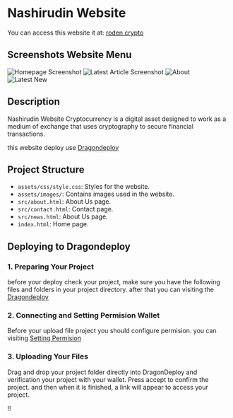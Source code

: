 # Nashirudin Website

You can access this website it at: [roden crypto](https://7tzhoygmpqckvq5nkve2qvpu36qufzkrwfd7etzssghjl2cvycaq.arweave.net/_PJ3YMx8BKrDrVVJqFX036FC5VGxR_JPMpGOlehVwIE/)

## Screenshots Website Menu

![Homepage Screenshot](assets/SS/sj1.jpg)
![Latest Article Screenshot](assets/SS/sj2.jpg)
![About](assets/SS/sj3.jpg)
![Latest New](assets/SS/sj4.jpg)


## Description

Nashirudin Website Cryptocurrency is a digital asset designed to work as a medium of exchange that uses cryptography to secure financial transactions. 


this website deploy use [Dragondeploy](https://dragondeploy.xyz/)

## Project Structure

- `assets/css/style.css`: Styles for the website.
- `assets/images/`: Contains images used in the website.
- `src/about.html`: About Us page.
- `src/contact.html`: Contact page.
- `src/news.html`: About Us page.
- `index.html`: Home page.

## Deploying to Dragondeploy

### 1. Preparing Your Project

before your deploy check your project, make sure you have the following files and folders in your project directory. after that
you can visiting the [Dragondeploy](https://dragondeploy.xyz/)

### 2. Connecting and Setting Permision Wallet

Before your upload file project you should configure permision.
you can visiting [Setting Permision](https://dragondeploy.xyz/pro-tips)

### 3. Uploading Your Files

Drag and drop your project folder directly into DragonDeploy and verification your project with your wallet. Press accept to confirm the project. and then when it is finished, a link will appear to access your project.

 !!